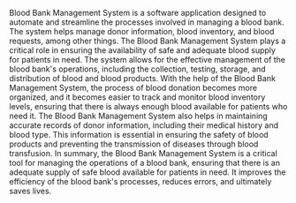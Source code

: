 Blood Bank Management System is a software application designed to automate and streamline the processes involved in managing a blood bank. The system helps manage donor information, blood inventory, and blood requests, among other things. The Blood Bank Management System plays a critical role in ensuring the availability of safe and adequate blood supply for patients in need. The system allows for the effective management of the blood bank's operations, including the collection, testing, storage, and distribution of blood and blood products. With the help of the Blood Bank Management System, the process of blood donation becomes more organized, and it becomes easier to track and monitor blood inventory levels, ensuring that there is always enough blood available for patients who need it. The Blood Bank Management System also helps in maintaining accurate records of donor information, including their medical history and blood type. This information is essential in ensuring the safety of blood products and preventing the transmission of diseases through blood transfusion. In summary, the Blood Bank Management System is a critical tool for managing the operations of a blood bank, ensuring that there is an adequate supply of safe blood available for patients in need. It improves the efficiency of the blood bank's processes, reduces errors, and ultimately saves lives.
